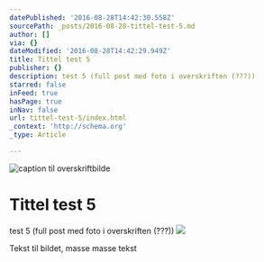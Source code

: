 ```yaml
---
datePublished: '2016-08-28T14:42:30.558Z'
sourcePath: _posts/2016-08-28-tittel-test-5.md
author: []
via: {}
dateModified: '2016-08-28T14:42:29.949Z'
title: Tittel test 5
publisher: {}
description: test 5 (full post med foto i overskriften (???))
starred: false
inFeed: true
hasPage: true
inNav: false
url: tittel-test-5/index.html
_context: 'http://schema.org'
_type: Article

---
```

![caption til overskriftbilde](https://the-grid-user-content.s3-us-west-2.amazonaws.com/ee84b1b3-00de-4691-9f47-fed0e45e1907.jpg)

# Tittel test 5

test 5 (full post med foto i overskriften (???))
![](https://the-grid-user-content.s3-us-west-2.amazonaws.com/7faa343c-f962-4d59-a0f0-baa3b866cd22.jpg)

Tekst til bildet, masse masse tekst